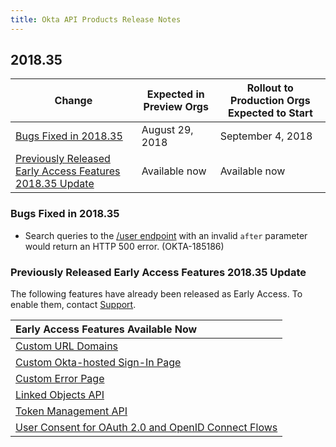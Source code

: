 ```yaml
---
title: Okta API Products Release Notes
---
```


## 2018.35

| Change                                                                                                               | Expected in Preview Orgs | Rollout to Production Orgs Expected to Start |
| -------------------------------------------------------------------------------------------------------------------- | ------------------------ | -------------------------------------------- |
| [Bugs Fixed in 2018.35](#bugs-fixed-in-2018-35)                                                                       | August 29, 2018          | September 4, 2018                            |
| [Previously Released Early Access Features 2018.35 Update](#previously-released-early-access-features-2018-35-update) | Available now            | Available now                                |

### Bugs Fixed in 2018.35

* Search queries to the [/user endpoint](/docs/reference/api/users/#list-users-with-search) with an invalid `after` parameter would return an HTTP 500 error. (OKTA-185186)

### Previously Released Early Access Features 2018.35 Update

The following features have already been released as Early Access. To enable them, contact [Support](https://support.okta.com/help/open_case).

| Early Access Features Available Now
| :------------------------------------------------- |
| [Custom URL Domains](#custom-url-domains-are-in-early-access)|
| [Custom Okta-hosted Sign-In Page](#custom-okta-hosted-sign-in-page-is-in-early-access)|
| [Custom Error Page](#custom-error-page-is-in-early-access)|
| [Linked Objects API](#linked-objects-api-in-early-access-ea) |
| [Token Management API](#token-management-api-is-in-early-access-ea) |
| [User Consent for OAuth 2.0 and OpenID Connect Flows](#user-consent-for-oauth-20-and-openid-connect-flows-in-early-availability-ea) |
